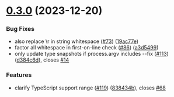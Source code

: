 # [0.3.0](https://github.com/JoshuaKGoldberg/eslint-plugin-expect-type/compare/v0.2.0...v0.3.0) (2023-12-20)

### Bug Fixes

- also replace \r in string whitespace ([#73](https://github.com/JoshuaKGoldberg/eslint-plugin-expect-type/issues/73)) ([19ac77e](https://github.com/JoshuaKGoldberg/eslint-plugin-expect-type/commit/19ac77e0c0c4faa75ac2339e3192d2ec3ba100f9))
- factor all whitespace in first-on-line check ([#86](https://github.com/JoshuaKGoldberg/eslint-plugin-expect-type/issues/86)) ([a3d5499](https://github.com/JoshuaKGoldberg/eslint-plugin-expect-type/commit/a3d5499ebc513c83b322fe789c9b21a7efff271d))
- only update type snapshots if process.argv includes --fix ([#113](https://github.com/JoshuaKGoldberg/eslint-plugin-expect-type/issues/113)) ([d384c6d](https://github.com/JoshuaKGoldberg/eslint-plugin-expect-type/commit/d384c6dd0a5d75379544e27d05ada684d5b705c4)), closes [#14](https://github.com/JoshuaKGoldberg/eslint-plugin-expect-type/issues/14)

### Features

- clarify TypeScript support range ([#119](https://github.com/JoshuaKGoldberg/eslint-plugin-expect-type/issues/119)) ([838434b](https://github.com/JoshuaKGoldberg/eslint-plugin-expect-type/commit/838434b1c7e43c3774dfbd5bea5d45d33048d0ab)), closes [#68](https://github.com/JoshuaKGoldberg/eslint-plugin-expect-type/issues/68)
